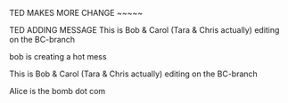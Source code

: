 
TED MAKES MORE CHANGE ~~~~~





TED ADDING MESSAGE 
This is Bob & Carol (Tara & Chris actually) editing on the BC-branch


bob is creating a hot mess

This is Bob & Carol (Tara & Chris actually) editing on the BC-branch

Alice is the bomb dot com